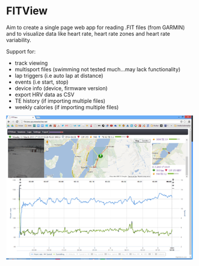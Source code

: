 FITView
=======

Aim to create a single page web app for reading .FIT files (from GARMIN) and to visualize data like heart rate, heart rate zones and heart rate variability.

Support for:
  - track viewing
  - multisport files (swimming not tested much...may lack functionality)
  - lap triggers (i.e auto lap at distance)
  - events (i.e start, stop)
  - device info (device, firmware version)
  - export HRV data as CSV
  - TE history (if importing multiple files)
  - weekly calories (if importing multiple files)


![Alt text](/FITView/Images/Screenshot/FITView.png "FITView")
